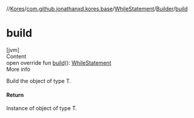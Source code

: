 //[Kores](../../../index.md)/[com.github.jonathanxd.kores.base](../../index.md)/[WhileStatement](../index.md)/[Builder](index.md)/[build](build.md)



# build  
[jvm]  
Content  
open override fun [build](build.md)(): [WhileStatement](../index.md)  
More info  


Build the object of type T.



#### Return  


Instance of object of type T.

  



